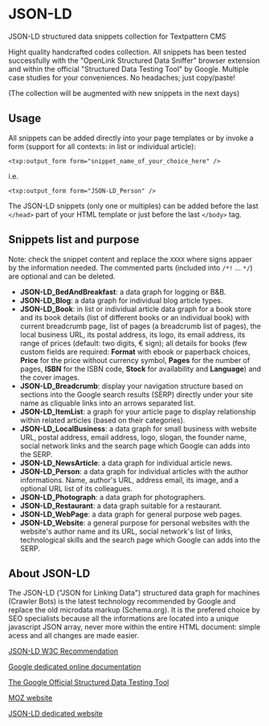 # JSON-LD
JSON-LD structured data snippets collection for Textpattern CMS

Hight quality handcrafted codes collection. All snippets has been tested successfully with the "OpenLink Structured Data Sniffer" browser extension and within the official "Structured Data Testing Tool" by Google. Multiple case studies for your conveniences. No headaches; just copy/paste!

(The collection will be augmented with new snippets in the next days)

## Usage

All snippets can be added directly into your page templates or by invoke a form (support for all contexts: in list or individual article):

    <txp:output_form form="snippet_name_of_your_choice_here" />

i.e.

    <txp:output_form form="JSON-LD_Person" />

The JSON-LD snippets (only one or multiples) can be added before the last `</head>` part of your HTML template or just before the last `</body>` tag.


## Snippets list and purpose

Note: check the snippet content and replace the `XXXX` where signs appaer by the information needed. The commented parts (included into `/*!` ... `*/`) are optional and can be deleted.

+ **JSON-LD_BedAndBreakfast**: a data graph for logging or B&B.
+ **JSON-LD_Blog**: a data graph for individual blog article types.
+ **JSON-LD_Book**: in list or individual article data graph for a book store and its book details (list of different books or an individual book) with current breadcrumb page, list of pages (a breadcrumb list of pages), the local business URL, its postal address, its logo, its email address, its range of prices (default: two digits, € sign); all details for books (few custom fields are required: **Format** with ebook or paperback choices, **Price** for the price without currency symbol, **Pages** for the number of pages, **ISBN** for the ISBN code, **Stock** for availability and **Language**) and the cover images.
+ **JSON-LD_Breadcrumb**: display your navigation structure based on sections into the Google search results (SERP) directly under your site name as  cliquable links into an arrows separated list.
+ **JSON-LD_ItemList**: a graph for your article page to display relationship within related articles (based on their categories).
+ **JSON-LD_LocalBusiness**: a data graph for small business with website URL, postal address, email address, logo, slogan, the founder name, social network links and the search page which Google can adds into the SERP.
+ **JSON-LD_NewsArticle**: a data graph for individual article news.
+ **JSON-LD_Person**: a data graph for individual articles with the author informations. Name, author's URL, address email, its image, and a optional URL list of its colleagues.
+ **JSON-LD_Photograph**: a data graph for photographers.
+ **JSON-LD_Restaurant**: a data graph suitable for a restaurant.
+ **JSON-LD_WebPage**: a data graph for general purpose web pages.
+ **JSON-LD_Website**: a general purpose for personal websites with the website's author name and its URL, social network's list of links, technological skills and the search page which Google can adds into the SERP.

## About JSON-LD

The JSON-LD ("JSON for Linking Data") structured data graph for machines (Crawler Bots) is the latest technology recommended by Google and replace the old microdata markup (Schema.org). It is the prefered choice by SEO specialists because all the informations are located into a unique javascript JSON array, never more within the entire HTML document: simple acess and all changes are made easier.

[JSON-LD W3C Recommendation](https://www.w3.org/blog/news/archives/3589)

[Google dedicated online documentation](https://developers.google.com/schemas/formats/json-ld)

[The Google Official Structured Data Testing Tool](https://search.google.com/structured-data/testing-tool)

[MOZ website](https://moz.com/blog/using-google-tag-manager-to-dynamically-generate-schema-org-json-ld-tags)

[JSON-LD dedicated website](json-ld.org/)
